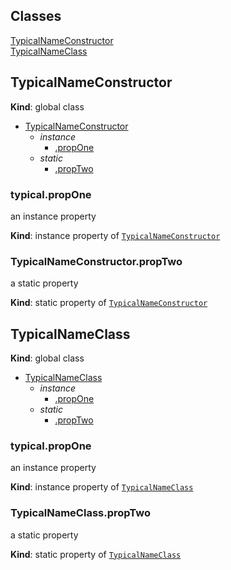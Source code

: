 ## Classes

<dl>
<dt><a href="#TypicalNameConstructor">TypicalNameConstructor</a></dt>
<dd></dd>
<dt><a href="#TypicalNameClass">TypicalNameClass</a></dt>
<dd></dd>
</dl>

<a name="TypicalNameConstructor"></a>

## TypicalNameConstructor
**Kind**: global class  

* [TypicalNameConstructor](#TypicalNameConstructor)
    * _instance_
        * [.propOne](#TypicalNameConstructor+propOne)
    * _static_
        * [.propTwo](#TypicalNameConstructor.propTwo)

<a name="TypicalNameConstructor+propOne"></a>

### typical.propOne
an instance property

**Kind**: instance property of [<code>TypicalNameConstructor</code>](#TypicalNameConstructor)  
<a name="TypicalNameConstructor.propTwo"></a>

### TypicalNameConstructor.propTwo
a static property

**Kind**: static property of [<code>TypicalNameConstructor</code>](#TypicalNameConstructor)  
<a name="TypicalNameClass"></a>

## TypicalNameClass
**Kind**: global class  

* [TypicalNameClass](#TypicalNameClass)
    * _instance_
        * [.propOne](#TypicalNameClass+propOne)
    * _static_
        * [.propTwo](#TypicalNameClass.propTwo)

<a name="TypicalNameClass+propOne"></a>

### typical.propOne
an instance property

**Kind**: instance property of [<code>TypicalNameClass</code>](#TypicalNameClass)  
<a name="TypicalNameClass.propTwo"></a>

### TypicalNameClass.propTwo
a static property

**Kind**: static property of [<code>TypicalNameClass</code>](#TypicalNameClass)  
